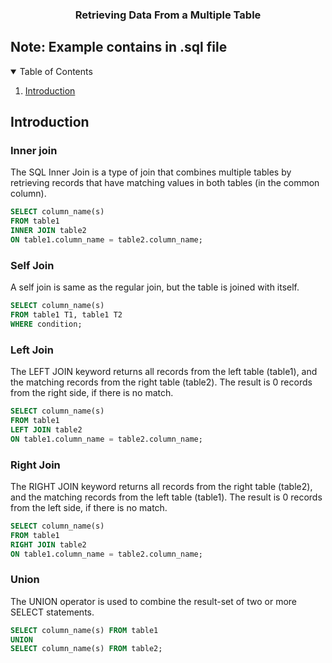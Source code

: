 <div align="center">
  <h3 align="center">Retrieving Data From a Multiple Table</h3>
</div>

## Note: Example contains in .sql file

<details open>
  <summary>Table of Contents</summary>
  <ol>
    <li>
      <a href="#introduction">Introduction</a>
    </li>
  </ol>
</details>

## Introduction

### Inner join

The SQL Inner Join is a type of join that combines multiple tables by retrieving records that have matching values in both tables (in the common column).

```sql
SELECT column_name(s)
FROM table1
INNER JOIN table2
ON table1.column_name = table2.column_name;
```

### Self Join

A self join is same as the regular join, but the table is joined with itself.

```sql
SELECT column_name(s)
FROM table1 T1, table1 T2
WHERE condition;
```

### Left Join

The LEFT JOIN keyword returns all records from the left table (table1), and the matching records from the right table (table2). The result is 0 records from the right side, if there is no match.

```sql
SELECT column_name(s)
FROM table1
LEFT JOIN table2
ON table1.column_name = table2.column_name;
```

### Right Join

The RIGHT JOIN keyword returns all records from the right table (table2), and the matching records from the left table (table1). The result is 0 records from the left side, if there is no match.

```sql
SELECT column_name(s)
FROM table1
RIGHT JOIN table2
ON table1.column_name = table2.column_name;
```

### Union

The UNION operator is used to combine the result-set of two or more SELECT statements.

```sql
SELECT column_name(s) FROM table1
UNION
SELECT column_name(s) FROM table2;
```
